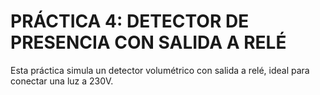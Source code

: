 # PRÁCTICA 4: DETECTOR DE PRESENCIA CON SALIDA A RELÉ

Esta práctica simula un detector volumétrico con salida a relé, ideal para conectar una luz a
230V.
